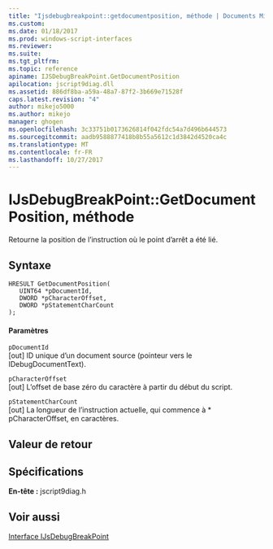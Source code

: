 ```yaml
---
title: "Ijsdebugbreakpoint::getdocumentposition, méthode | Documents Microsoft"
ms.custom: 
ms.date: 01/18/2017
ms.prod: windows-script-interfaces
ms.reviewer: 
ms.suite: 
ms.tgt_pltfrm: 
ms.topic: reference
apiname: IJSDebugBreakPoint.GetDocumentPosition
apilocation: jscript9diag.dll
ms.assetid: 886df8ba-a59a-48a7-87f2-3b669e71528f
caps.latest.revision: "4"
author: mikejo5000
ms.author: mikejo
manager: ghogen
ms.openlocfilehash: 3c33751b0173626814f042fdc54a7d496b644573
ms.sourcegitcommit: aadb9588877418b8b55a5612c1d3842d4520ca4c
ms.translationtype: MT
ms.contentlocale: fr-FR
ms.lasthandoff: 10/27/2017
---
```

# <a name="ijsdebugbreakpointgetdocumentposition-method"></a>IJsDebugBreakPoint::GetDocumentPosition, méthode
Retourne la position de l’instruction où le point d’arrêt a été lié.  
  
## <a name="syntax"></a>Syntaxe  
  
```  
HRESULT GetDocumentPosition(  
   UINT64 *pDocumentId,  
   DWORD *pCharacterOffset,  
   DWORD *pStatementCharCount  
);  
```  
  
#### <a name="parameters"></a>Paramètres  
 `pDocumentId`  
 [out] ID unique d’un document source (pointeur vers le IDebugDocumentText).  
  
 `pCharacterOffset`  
 [out] L’offset de base zéro du caractère à partir du début du script.  
  
 `pStatementCharCount`  
 [out] La longueur de l’instruction actuelle, qui commence à * pCharacterOffset, en caractères.  
  
## <a name="return-value"></a>Valeur de retour  
  
## <a name="requirements"></a>Spécifications  
 **En-tête :** jscript9diag.h  
  
## <a name="see-also"></a>Voir aussi  
 [Interface IJsDebugBreakPoint](../../winscript/reference/ijsdebugbreakpoint-interface.md)